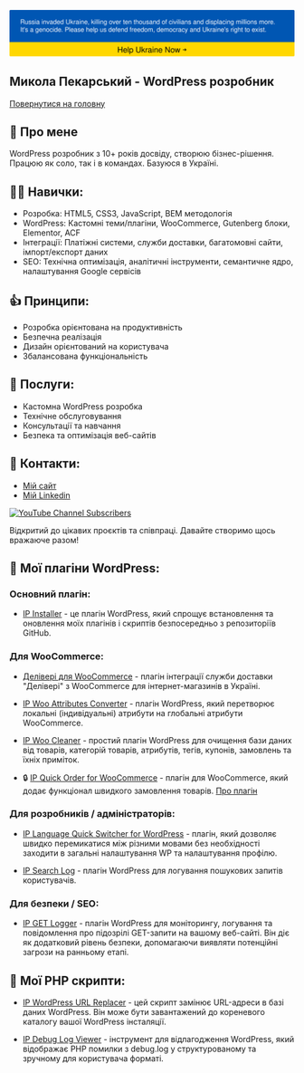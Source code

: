 [![Stand With Ukraine](https://raw.githubusercontent.com/vshymanskyy/StandWithUkraine/main/banner2-direct.svg)](https://stand-with-ukraine.pp.ua)

## Микола Пекарський - WordPress розробник

[Повернутися на головну](https://github.com/pekarskyi/pekarskyi)

## :wave: Про мене
WordPress розробник з 10+ років досвіду, створюю бізнес-рішення. Працюю як соло, так і в командах. Базуюся в Україні.

## :man_technologist: Навички:

- Розробка: HTML5, CSS3, JavaScript, BEM методологія
- WordPress: Кастомні теми/плагіни, WooCommerce, Gutenberg блоки, Elementor, ACF
- Інтеграції: Платіжні системи, служби доставки, багатомовні сайти, імпорт/експорт даних
- SEO: Технічна оптимізація, аналітичні інструменти, семантичне ядро, налаштування Google сервісів

## :thumbsup: Принципи:

- Розробка орієнтована на продуктивність
- Безпечна реалізація
- Дизайн орієнтований на користувача
- Збалансована функціональність

## :briefcase: Послуги:

- Кастомна WordPress розробка
- Технічне обслуговування
- Консультації та навчання
- Безпека та оптимізація веб-сайтів

##  :link: Контакти:
- [Мій сайт](https://inwebpress.com/contacts/)
- [Мій Linkedin](https://www.linkedin.com/in/mykola-pekarskyi/)

[![YouTube Channel Subscribers](https://img.shields.io/youtube/channel/subscribers/UC9ZEeT6WrGupgza9KXpazyA)](https://www.youtube.com/@inwebpress/videos)

Відкритий до цікавих проєктів та співпраці. Давайте створимо щось вражаюче разом!

## :file_folder: Мої плагіни WordPress:

### Основний плагін:
- [IP Installer](https://github.com/pekarskyi/ip-installer) - це плагін WordPress, який спрощує встановлення та оновлення моїх плагінів і скриптів безпосередньо з репозиторіїв GitHub.

### Для WooCommerce:

- [Делівері для WooCommerce](https://github.com/pekarskyi/ip-delivery-shipping) - плагін інтеграції служби доставки "Делівері" з WooCommerce для інтернет-магазинів в Україні.

- [IP Woo Attributes Converter](https://github.com/pekarskyi/ip-woo-attribute-converter) - плагін WordPress, який перетворює локальні (індивідуальні) атрибути на глобальні атрибути WooCommerce.

- [IP Woo Cleaner](https://github.com/pekarskyi/ip-woo-cleaner) - простий плагін WordPress для очищення бази даних від товарів, категорій товарів, атрибутів, тегів, купонів, замовлень та їхніх приміток.

- :lock: [IP Quick Order for WooCommerce](https://github.com/pekarskyi/ip-quick-order) - плагін для WooCommerce, який додає функціонал швидкого замовлення товарів. [Про плагін](https://inwebpress.com/ip-quick-order/)

### Для розробників / адміністраторів:

- [IP Language Quick Switcher for WordPress](https://github.com/pekarskyi/ip-language-quick-switcher-for-wp) - плагін, який дозволяє швидко перемикатися між різними мовами без необхідності заходити в загальні налаштування WP та налаштування профілю.

- [IP Search Log](https://github.com/pekarskyi/ip-search-log) - плагін WordPress для логування пошукових запитів користувачів.

### Для безпеки / SEO:

- [IP GET Logger](https://github.com/pekarskyi/ip-get-logger) - плагін WordPress для моніторингу, логування та повідомлення про підозрілі GET-запити на вашому веб-сайті. Він діє як додатковий рівень безпеки, допомагаючи виявляти потенційні загрози на ранньому етапі.

## :file_folder: Мої PHP скрипти:

- [IP WordPress URL Replacer](https://github.com/pekarskyi/ip-wordpress-url-replacer) - цей скрипт замінює URL-адреси в базі даних WordPress. Він може бути завантажений до кореневого каталогу вашої WordPress інсталяції.

- [IP Debug Log Viewer](https://github.com/pekarskyi/ip-debug-log-viewer) - інструмент для відлагодження WordPress, який відображає PHP помилки з debug.log у структурованому та зручному для користувача форматі.